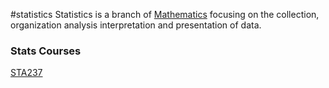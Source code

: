 #statistics 
Statistics is a branch of [Mathematics](Mathematics) focusing on the collection, organization analysis interpretation and presentation of data.

### Stats Courses
[STA237](../STA237.md)
